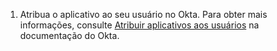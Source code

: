 1. Atribua o aplicativo ao seu usuário no Okta. Para obter mais informações, consulte [Atribuir aplicativos aos usuários](https://help.okta.com/en/prod/Content/Topics/users-groups-profiles/usgp-assign-apps.htm) na documentação do Okta.
